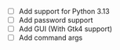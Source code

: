 - [ ] Add support for Python 3.13
- [ ] Add password support
- [ ] Add GUI (With Gtk4 support)
- [ ] Add command args